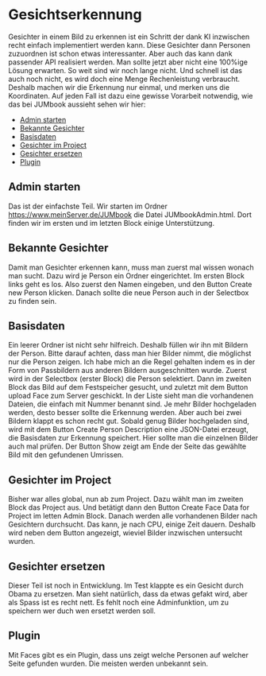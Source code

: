 # Gesichtserkennung
Gesichter in einem Bild zu erkennen ist ein Schritt der dank KI inzwischen recht einfach implementiert werden kann. Diese Gesichter dann Personen zuzuordnen ist schon etwas interessanter. Aber auch das kann dank passender API realisiert werden. Man sollte jetzt aber nicht eine 100%ige Lösung erwarten. So weit sind wir noch lange nicht.
Und schnell ist das auch noch nicht, es wird doch eine Menge Rechenleistung verbraucht. Deshalb machen wir die Erkennung nur einmal, und merken uns die Koordinaten.
Auf jeden Fall ist dazu eine gewisse Vorarbeit notwendig, wie das bei JUMbook aussieht sehen wir hier:
- [Admin starten](#admin-starten)
- [Bekannte Gesichter](#bekannte-gesichter)
- [Basisdaten](Basisdaten)
- [Gesichter im Project](#gesichter-im-project)
- [Gesichter ersetzen](#gesichter-ersetzen)
- [Plugin](#plugin)

## Admin starten
Das ist der einfachste Teil. Wir starten im Ordner https://www.meinServer.de/JUMbook die Datei JUMbookAdmin.html.
Dort finden wir im ersten und im letzten Block einige Unterstützung.

## Bekannte Gesichter
Damit man Gesichter erkennen kann, muss man zuerst mal wissen wonach man sucht.
Dazu wird je Person ein Ordner eingerichtet. Im ersten Block links geht es los.
Also zuerst den Namen eingeben, und den Button Create new Person klicken. Danach sollte die neue Person auch in der Selectbox zu finden sein.

## Basisdaten
Ein leerer Ordner ist nicht sehr hilfreich. Deshalb füllen wir ihn mit Bildern der Person. Bitte darauf achten, dass man hier Bilder nimmt, die möglichst nur die Person zeigen. Ich habe mich an die Regel gehalten indem es in der Form von Passbildern aus anderen Bildern ausgeschnitten wurde.
Zuerst wird in der Selectbox (erster Block) die Person selektiert. Dann im zweiten Block das Bild auf dem Festspeicher gesucht, und zuletzt mit dem Button upload Face zum Server geschickt.
In der Liste sieht man die vorhandenen Dateien, die einfach mit Nummer benannt sind. Je mehr Bilder hochgeladen werden, desto besser sollte die Erkennung werden. Aber auch bei zwei Bildern klappt es schon recht gut.
Sobald genug Bilder hochgeladen sind, wird mit dem Button Create Person Description eine JSON-Datei erzeugt, die Basisdaten zur Erkennung speichert.
Hier sollte man die einzelnen Bilder auch mal prüfen. Der Button Show zeigt am Ende der Seite das gewählte Bild mit den gefundenen Umrissen.

## Gesichter im Project
Bisher war alles global, nun ab zum Project. Dazu wählt man im zweiten Block das Project aus. Und betätigt dann den Button Create Face Data for Project im letten Admin Block.
Danach werden alle vorhandenen Bilder nach Gesichtern durchsucht. Das kann, je nach CPU, einige Zeit dauern. Deshalb wird neben dem Button angezeigt, wieviel Bilder inzwischen untersucht wurden.

## Gesichter ersetzen
Dieser Teil ist noch in Entwicklung. Im Test klappte es ein Gesicht durch Obama zu ersetzen. Man sieht natürlich, dass da etwas gefakt wird, aber als Spass ist es recht nett. Es fehlt noch eine Adminfunktion, um zu speichern wer duch wen ersetzt werden soll.

## Plugin
Mit Faces gibt es ein Plugin, dass uns zeigt welche Personen auf welcher Seite gefunden wurden. Die meisten werden unbekannt sein.